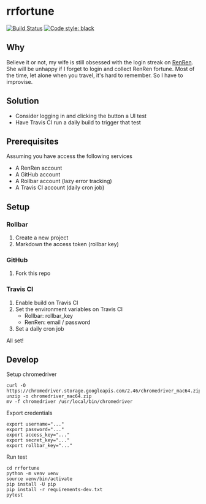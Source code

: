 # rrfortune

[![Build Status](https://travis-ci.org/zehengl/rrfortune.svg?branch=master)](https://travis-ci.org/zehengl/rrfortune)
[![Code style: black](https://img.shields.io/badge/code%20style-black-000000.svg)](https://github.com/ambv/black)

## Why

Believe it or not, my wife is still obsessed with the login streak on [RenRen](http://renren.com/).
She will be unhappy if I forget to login and collect RenRen fortune.
Most of the time, let alone when you travel, it's hard to remember.
So I have to improvise.

## Solution

- Consider logging in and clicking the button a UI test
- Have Travis CI run a daily build to trigger that test

## Prerequisites

Assuming you have access the following services

- A RenRen account
- A GitHub account
- A Rollbar account (lazy error tracking)
- A Travis CI account (daily cron job)

## Setup

### Rollbar

1. Create a new project
2. Markdown the access token (rollbar key)

### GitHub

1. Fork this repo

### Travis CI

1. Enable build on Travis CI
2. Set the environment variables on Travis CI
   - Rollbar: rollbar_key
   - RenRen: email / password
3. Set a daily cron job

All set!

## Develop

Setup chromedriver

    curl -O https://chromedriver.storage.googleapis.com/2.46/chromedriver_mac64.zip
    unzip -o chromedriver_mac64.zip
    mv -f chromedriver /usr/local/bin/chromedriver

Export credentials

    export username="..."
    export password="..."
    export access_key="..."
    export secret_key="..."
    export rollbar_key="..."

Run test

    cd rrfortune
    python -m venv venv
    source venv/bin/activate
    pip install -U pip
    pip install -r requirements-dev.txt
    pytest

